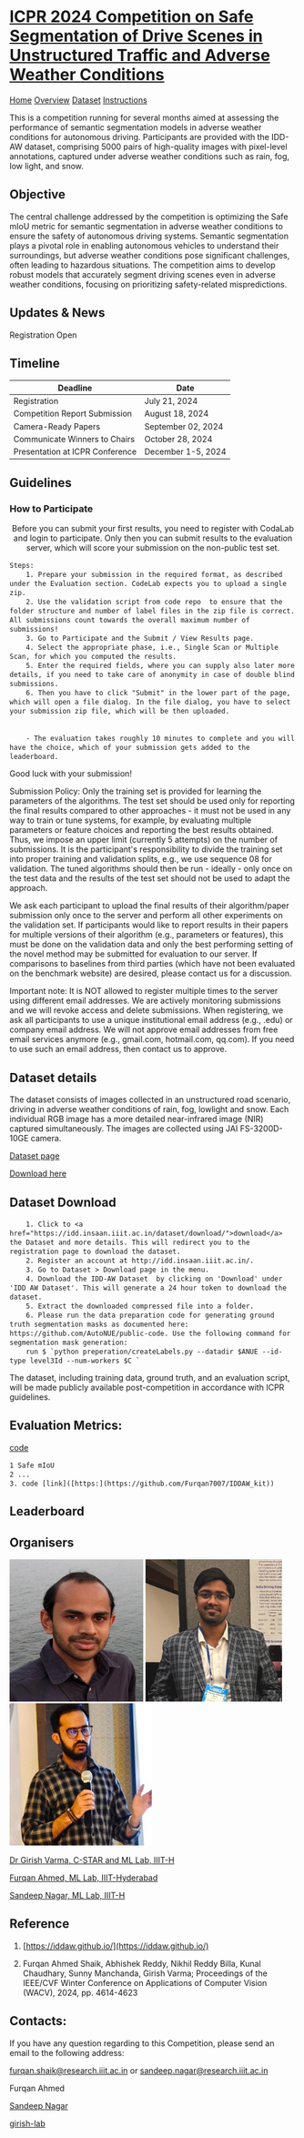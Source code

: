 
# <a href="https://github.com/girish-lab/Safe-Segmentation-Competition-ICPR-24"> ICPR 2024 Competition on Safe Segmentation of Drive Scenes in  Unstructured Traffic and Adverse Weather Conditions</a>

<a  href="https://girish-lab.github.io/Safe-Segmentation-Competition-ICPR-24/">Home</a>  <a  href="https://github.com/girish-lab/Safe-Segmentation-Competition-ICPR-24/tree/main#-objective-">Overview</a> <a href="https://iddaw.github.io/">Dataset</a> <a href="https://github.com/girish-lab/Safe-Segmentation-Competition-ICPR-24/tree/main#-guidelines-">Instructions </a> 


This is a competition running for several months aimed at assessing the performance of semantic segmentation models in adverse weather conditions for autonomous driving. Participants are provided with the IDD-AW dataset, comprising 5000 pairs of high-quality images with pixel-level annotations, captured under adverse weather conditions such as rain, fog, low light, and snow.


## Objective 


The central challenge addressed by the competition is optimizing the Safe mIoU metric for semantic segmentation in adverse weather conditions to ensure the safety of autonomous driving systems. Semantic segmentation plays a pivotal role in enabling autonomous vehicles to understand their surroundings, but adverse weather conditions pose significant challenges, often leading to hazardous situations. The competition aims to develop robust models that accurately segment driving scenes even in adverse weather conditions, focusing on prioritizing safety-related mispredictions.

    
## Updates & News

   Registration Open
    


## Timeline 

| Deadline    | Date |
| -------- | ------- |
| Registration    | July 21, 2024 |
| Competition Report Submission  | August 18, 2024    |
| Camera-Ready Papers | September 02, 2024     |
| Communicate Winners to Chairs    | October 28, 2024    |
| Presentation at ICPR Conference | December 1-5, 2024 |


## Guidelines 

### How to Participate 

<p align="center">Before you can submit your first results, you need to register with CodaLab and login to participate. Only then you can submit results to the evaluation server, which will score your submission on the non-public test set. </p>

    Steps:
        1. Prepare your submission in the required format, as described under the Evaluation section. CodeLab expects you to upload a single zip.
        2. Use the validation script from code repo  to ensure that the folder structure and number of label files in the zip file is correct. All submissions count towards the overall maximum number of submissions!
        3. Go to Participate and the Submit / View Results page.
        4. Select the appropriate phase, i.e., Single Scan or Multiple Scan, for which you computed the results.
        5. Enter the required fields, where you can supply also later more details, if you need to take care of anonymity in case of double blind submissions.
        6. Then you have to click "Submit" in the lower part of the page, which will open a file dialog. In the file dialog, you have to select your submission zip file, which will be then uploaded.
        
        
        - The evaluation takes roughly 10 minutes to complete and you will have the choice, which of your submission gets added to the leaderboard.

Good luck with your submission!

Submission Policy: Only the training set is provided for learning the parameters of the algorithms. The test set should be used only for reporting the final results compared to other approaches - it must not be used in any way to train or tune systems, for example, by evaluating multiple parameters or feature choices and reporting the best results obtained. Thus, we impose an upper limit (currently 5 attempts) on the number of submissions. It is the participant's responsibility to divide the training set into proper training and validation splits, e.g., we use sequence 08 for validation. The tuned algorithms should then be run - ideally - only once on the test data and the results of the test set should not be used to adapt the approach. 

We ask each participant to upload the final results of their algorithm/paper submission only once to the server and perform all other experiments on the validation set. If participants would like to report results in their papers for multiple versions of their algorithm (e.g., parameters or features), this must be done on the validation data and only the best performing setting of the novel method may be submitted for evaluation to our server. If comparisons to baselines from third parties (which have not been evaluated on the benchmark website) are desired, please contact us for a discussion. 


Important note: It is NOT allowed to register multiple times to the server using different email addresses. We are actively monitoring submissions and we will revoke access and delete submissions. When registering, we ask all participants to use a unique institutional email address (e.g., .edu) or company email address. We will not approve email addresses from free email services anymore (e.g., gmail.com, hotmail.com, qq.com). If you need to use such an email address, then contact us to approve. 


## Dataset details

The dataset consists of images collected in an unstructured road scenario, driving in adverse weather conditions of rain, fog, lowlight and snow. Each individual RGB image has a more detailed near-infrared image (NIR) captured simultaneously. The images are collected using JAI FS-3200D-10GE camera.



<a align="center" href="https://iddaw.github.io/"> Dataset page</a>

<a align="center" href="https://idd.insaan.iiit.ac.in/dataset/download/">Download here</a>

## Dataset Download  

        1. Click to <a href="https://idd.insaan.iiit.ac.in/dataset/download/">download</a> the Dataset and more details. This will redirect you to the registration page to download the dataset.
        2. Register an account at http://idd.insaan.iiit.ac.in/.
        3. Go to Dataset > Download page in the menu.
        4. Download the IDD-AW Dataset  by clicking on 'Download' under 'IDD AW Dataset'. This will generate a 24 hour token to download the dataset.
        5. Extract the downloaded compressed file into a folder.
        6. Please run the data preparation code for generating ground truth segmentation masks as documented here: https://github.com/AutoNUE/public-code. Use the following command for segmentation mask generation:
        run $ `python preperation/createLabels.py --datadir $ANUE --id-type level3Id --num-workers $C `


The dataset, including training data, ground truth, and an evaluation script, will be made publicly available post-competition in accordance with ICPR guidelines.




## Evaluation Metrics: 

[code](https://github.com/Furqan7007/IDDAW_kit)

    1 Safe mIoU
    2 ...
    3. code [link]([https:](https://github.com/Furqan7007/IDDAW_kit))

## Leaderboard 


## Organisers 

<img src="/assets/drgirish.jpg" text="Dr Girish Varma, C-STAR and ML Lab at IIIT Hyderabad" width="235" height="250"> <img src="/assets/furqan.jpg" width="240" height="250"> <img src="/assets/sandeep.jpg" width="250" height="250">




<a href="https://girishvarma.in/"> Dr Girish Varma, C-STAR and ML Lab, IIIT-H</a>              

<a href="https://scholar.google.com/citations?user=rzHNVVgAAAAJ&hl=en&oi=ao"> Furqan Ahmed, ML Lab, IIIT-Hyderabad </a>  

<a href="https://researchweb.iiit.ac.in/~sandeep.nagar/"> Sandeep Nagar, ML Lab, IIIT-H </a>



## Reference 

1. [https://iddaw.github.io/](https://iddaw.github.io/)

2. Furqan Ahmed Shaik, Abhishek Reddy, Nikhil Reddy Billa, Kunal Chaudhary, Sunny Manchanda, Girish Varma; Proceedings of the IEEE/CVF Winter Conference on Applications of Computer Vision (WACV), 2024, pp. 4614-4623
    

## Contacts:

If you have any question regarding to this Competition, please send an email to the following address:

furqan.shaik@research.iiit.ac.in or sandeep.nagar@research.iiit.ac.in

Furqan Ahmed

[Sandeep Nagar](https://twitter.com/NaagarRN)

[girish-lab](https://girishvarma.in/)

